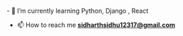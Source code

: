 
<br>
- 🌱 I’m currently learning Python, Django , React

- 📫 How to reach me **sidharthsidhu12317@gmail.com**
<br>

<!--  [![GitHub Streak](https://streak-stats.demolab.com/?user=CalledSidd&theme=highcontrast)](https://git.io/streak-stats) -->



